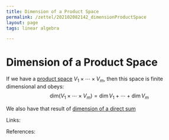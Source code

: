 ```yaml
---
title: Dimension of a Product Space
permalink: /zettel/202102082142_dimensionProductSpace
layout: page
tags: linear algebra

---
```

# Dimension of a Product Space

If we have a [product space](202102082137_productSpace) $V_1 \times \cdots \times V_m$, then this space is
finite dimensional and obeys:
$$
\mathrm{dim} (V_1 \times \cdots \times V_m ) = \mathrm{dim} \, V_1 + \cdots + \mathrm{dim} \, V_m
$$

We also have that result of [dimension of a direct sum](202102151834_dimensionDirectSum)

Links: 

References: 

